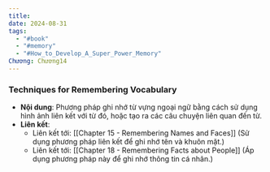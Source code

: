 ```yaml
---
title: 
date: 2024-08-31
tags:
  - "#book"
  - "#memory"
  - "#How_to_Develop_A_Super_Power_Memory"
Chương: Chương14
---
```

### Techniques for Remembering Vocabulary

- **Nội dung**: Phương pháp ghi nhớ từ vựng ngoại ngữ bằng cách sử dụng hình ảnh liên kết với từ đó, hoặc tạo ra các câu chuyện liên quan đến từ.
- **Liên kết**:
    - Liên kết tới: [[Chapter 15 - Remembering Names and Faces]] (Sử dụng phương pháp liên kết để ghi nhớ tên và khuôn mặt.)
    - Liên kết tới: [[Chapter 18 - Remembering Facts about People]] (Áp dụng phương pháp này để ghi nhớ thông tin cá nhân.)